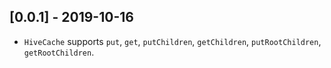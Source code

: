 ## [0.0.1] - 2019-10-16

* `HiveCache` supports `put`, `get`, `putChildren`, `getChildren`,
  `putRootChildren`, `getRootChildren`.
